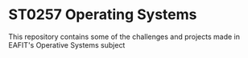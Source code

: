 # ST0257 Operating Systems

This repository contains some of the challenges and projects made in EAFIT's Operative Systems subject
